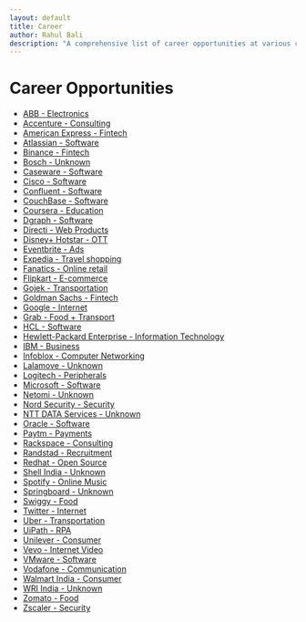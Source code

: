 ```yaml
---
layout: default
title: Career
author: Rahul Bali
description: "A comprehensive list of career opportunities at various companies."
---
```


# Career Opportunities

<ul>
  <li><a href="https://new.abb.com/indian-subcontinent/careers/">ABB - Electronics</a></li>
  <li><a href="https://www.accenture.com/in-en/careers/">Accenture - Consulting</a></li>
  <li><a href="https://careers.americanexpress.com/">American Express - Fintech</a></li>
  <li><a href="https://www.atlassian.com/company/careers/all-jobs/">Atlassian - Software</a></li>
  <li><a href="https://jobs.lever.co/binance/">Binance - Fintech</a></li>
  <li><a href="https://www.bosch.in/careers/">Bosch - Unknown</a></li>
  <li><a href="https://jobs.lever.co/caseware/">Caseware - Software</a></li>
  <li><a href="https://jobs.cisco.com/jobs/">Cisco - Software</a></li>
  <li><a href="https://jobs.lever.co/confluent/">Confluent - Software</a></li>
  <li><a href="https://jobs.lever.co/couchbase/">CouchBase - Software</a></li>
  <li><a href="https://jobs.lever.co/coursera/">Coursera - Education</a></li>
  <li><a href="https://jobs.lever.co/dgraph/">Dgraph - Software</a></li>
  <li><a href="https://jobs.lever.co/directi/">Directi - Web Products</a></li>
  <li><a href="https://jobs.lever.co/hotstar/">Disney+ Hotstar - OTT</a></li>
  <li><a href="https://jobs.lever.co/eventbrite/">Eventbrite - Ads</a></li>
  <li><a href="https://lifeatexpediagroup.com/">Expedia - Travel shopping</a></li>
  <li><a href="https://jobs.lever.co/fanatics/">Fanatics - Online retail</a></li>
  <li><a href="https://www.flipkartcareers.com/#!/joblist/">Flipkart - E-commerce</a></li>
  <li><a href="https://jobs.lever.co/gojek/">Gojek - Transportation</a></li>
  <li><a href="https://www.goldmansachs.com/careers/">Goldman Sachs - Fintech</a></li>
  <li><a href="https://careers.google.com/">Google - Internet</a></li>
  <li><a href="https://grab.careers/jobs/">Grab - Food + Transport</a></li>
  <li><a href="https://www.hcltech.com/careers/">HCL - Software</a></li>
  <li><a href="https://www.hpe.com/in/en/about/jobs.html/">Hewlett-Packard Enterprise - Information Technology</a></li>
  <li><a href="https://www.ibm.com/in-en/employment/index.html/">IBM - Business</a></li>
  <li><a href="https://jobs.jobvite.com/careers/infoblox/">Infoblox - Computer Networking</a></li>
  <li><a href="https://jobs.lever.co/lalamove/">Lalamove - Unknown</a></li>
  <li><a href="https://jobs.jobvite.com/logitech/">Logitech - Peripherals</a></li>
  <li><a href="https://careers.microsoft.com/">Microsoft - Software</a></li>
  <li><a href="https://jobs.lever.co/netomi/">Netomi - Unknown</a></li>
  <li><a href="https://jobs.lever.co/nordsec/">Nord Security - Security</a></li>
  <li><a href="https://careers-inc.nttdata.com/search/">NTT DATA Services - Unknown</a></li>
  <li><a href="https://www.oracle.com/in/corporate/careers/">Oracle - Software</a></li>
  <li><a href="https://jobs.lever.co/paytm/">Paytm - Payments</a></li>
  <li><a href="https://jobs.lever.co/rackspace/">Rackspace - Consulting</a></li>
  <li><a href="https://www.randstad.in/jobs/">Randstad - Recruitment</a></li>
  <li><a href="https://careers-redhat.icims.com/jobs/search/">Redhat - Open Source</a></li>
  <li><a href="https://www.shell.in/careers.html/">Shell India - Unknown</a></li>
  <li><a href="https://jobs.lever.co/spotify/">Spotify - Online Music</a></li>
  <li><a href="https://jobs.lever.co/springboard/">Springboard - Unknown</a></li>
  <li><a href="https://jobs.lever.co/swiggy/">Swiggy - Food</a></li>
  <li><a href="https://careers.twitter.com/">Twitter - Internet</a></li>
  <li><a href="https://www.uber.com/us/en/careers/">Uber - Transportation</a></li>
  <li><a href="https://jobs.lever.co/uipath/">UiPath - RPA</a></li>
  <li><a href="https://careers.unilever.com/in/en/">Unilever - Consumer</a></li>
  <li><a href="https://jobs.lever.co/vevo/">Vevo - Internet Video</a></li>
  <li><a href="https://careers.vmware.com/">VMware - Software</a></li>
  <li><a href="https://careers.vodafone.com/">Vodafone - Communication</a></li>
  <li><a href="https://indiacareers.walmartlabs.com/">Walmart India - Consumer</a></li>
  <li><a href="https://jobs.jobvite.com/wri-india/jobs/">WRI India - Unknown</a></li>
  <li><a href="https://www.zomato.com/careers/">Zomato - Food</a></li>
  <li><a href="https://jobs.jobvite.com/zscaler/">Zscaler - Security</a></li>
</ul>
